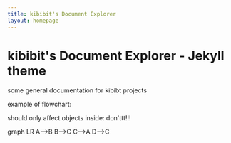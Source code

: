 ```yaml
---
title: kibibit's Document Explorer
layout: homepage
---
```


# kibibit's Document Explorer - Jekyll theme

some general documentation for kibibt projects

example of flowchart:

should only affect objects inside: don'ttt!!!
<div class="mermaid">
graph LR
        A-->B
        B-->C
        C-->A
        D-->C
</div>
